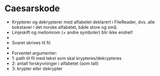 # Caesarskode
 * Krypterer og dekrypterer med alfabetet deklarert i FileReader, dvs. alle bokstaver i det norske alfabetet, både store og små.
 * Linjeskift og mellomrom (+ andre symboler) blir ikke endret!
 *
 * Svaret skrives til fil.
 *
 * Forventet argumenter:
 * 1: path til fil med tekst som skal krypteres/dekrypteres
 * 2: antall forskyvninger i alfabetet (som tall)
 * 3: krypter eller dekrypter
